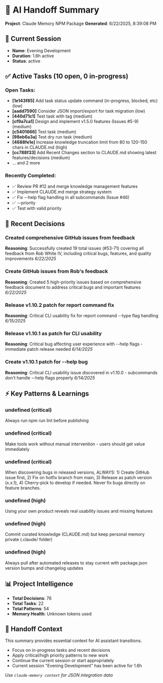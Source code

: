 # 🤖 AI Handoff Summary
**Project**: Claude Memory NPM Package
**Generated**: 6/22/2025, 8:39:08 PM

## 📍 Current Session
- **Name**: Evening Development
- **Duration**: 1.6h active
- **Status**: active

## ✅ Active Tasks (10 open, 0 in-progress)
### Open Tasks:
- **[1e143f85]** Add task status update command (in-progress, blocked, etc) (low)
- **[aadd7590]** Consider JSON import/export for task migration (low)
- **[440d71c1]** Test task with tag (medium)
- **[cf9a7ca1]** Design and implement v1.5.0 features (Issues #5-9) (medium)
- **[c5401666]** Test task (medium)
- **[98eb6a3a]** Test dry run task (medium)
- **[4688fe1e]** Increase knowledge truncation limit from 80 to 120-150 chars in CLAUDE.md (high)
- **[cc788f33]** Add Recent Changes section to CLAUDE.md showing latest features/decisions (medium)
- ... and 2 more

### Recently Completed:
- ✅ Review PR #12 and merge knowledge management features
- ✅ Implement CLAUDE.md merge strategy system
- ✅ Fix --help flag handling in all subcommands (Issue #46)
- ✅ --priority
- ✅ Test with valid priority

## 🎯 Recent Decisions
### Created comprehensive GitHub issues from feedback
**Reasoning**: Successfully created 19 total issues (#53-71) covering all feedback from Rob White IV, including critical bugs, features, and quality improvements
*6/22/2025*

### Create GitHub issues from Rob's feedback
**Reasoning**: Created 5 high-priority issues based on comprehensive feedback document to address critical bugs and important features
*6/22/2025*

### Release v1.10.2 patch for report command fix
**Reasoning**: Critical CLI usability fix for report command --type flag handling
*6/15/2025*

### Release v1.10.1 as patch for CLI usability
**Reasoning**: Critical bug affecting user experience with --help flags - immediate patch release needed
*6/14/2025*

### Create v1.10.1 patch for --help bug
**Reasoning**: Critical CLI usability issue discovered in v1.10.0 - subcommands don't handle --help flags properly
*6/14/2025*

## ⚡ Key Patterns & Learnings
### undefined (critical)
Always run npm run lint before publishing

### undefined (critical)
Make tools work without manual intervention - users should get value immediately

### undefined (critical)
When discovering bugs in released versions, ALWAYS: 1) Create GitHub issue first, 2) Fix on hotfix branch from main, 3) Release as patch version (x.x.1), 4) Cherry-pick to develop if needed. Never fix bugs directly on feature branches.

### undefined (high)
Using your own product reveals real usability issues and missing features

### undefined (high)
Commit curated knowledge (CLAUDE.md) but keep personal memory private (.claude/ folder)

### undefined (high)
Always pull after automated releases to stay current with package.json version bumps and changelog updates

## 📊 Project Intelligence
- **Total Decisions**: 76
- **Total Tasks**: 22
- **Total Patterns**: 54
- **Memory Health**: Unknown tokens used

## 🔄 Handoff Context
This summary provides essential context for AI assistant transitions.
- Focus on in-progress tasks and recent decisions
- Apply critical/high priority patterns to new work
- Continue the current session or start appropriately
- Current session "Evening Development" has been active for 1.6h

*Use `claude-memory context` for JSON integration data*
